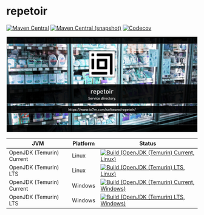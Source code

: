 repetoir
===

[![Maven Central](https://img.shields.io/maven-central/v/com.io7m.repetoir/com.io7m.repetoir.svg?style=flat-square)](http://search.maven.org/#search%7Cga%7C1%7Cg%3A%22com.io7m.repetoir%22)
[![Maven Central (snapshot)](https://img.shields.io/nexus/s/https/s01.oss.sonatype.org/com.io7m.repetoir/com.io7m.repetoir.svg?style=flat-square)](https://s01.oss.sonatype.org/content/repositories/snapshots/com/io7m/repetoir/)
[![Codecov](https://img.shields.io/codecov/c/github/io7m/repetoir.svg?style=flat-square)](https://codecov.io/gh/io7m/repetoir)

![repetoir](./src/site/resources/repetoir.jpg?raw=true)

| JVM | Platform | Status |
|-----|----------|--------|
| OpenJDK (Temurin) Current | Linux | [![Build (OpenJDK (Temurin) Current, Linux)](https://img.shields.io/github/actions/workflow/status/io7m/repetoir/workflows/main.linux.temurin.current.yml)](https://github.com/io7m/repetoir/actions?query=workflow%3Amain.linux.temurin.current)|
| OpenJDK (Temurin) LTS | Linux | [![Build (OpenJDK (Temurin) LTS, Linux)](https://img.shields.io/github/actions/workflow/status/io7m/repetoir/workflows/main.linux.temurin.lts.yml)](https://github.com/io7m/repetoir/actions?query=workflow%3Amain.linux.temurin.lts)|
| OpenJDK (Temurin) Current | Windows | [![Build (OpenJDK (Temurin) Current, Windows)](https://img.shields.io/github/actions/workflow/status/io7m/repetoir/workflows/main.windows.temurin.current.yml)](https://github.com/io7m/repetoir/actions?query=workflow%3Amain.windows.temurin.current)|
| OpenJDK (Temurin) LTS | Windows | [![Build (OpenJDK (Temurin) LTS, Windows)](https://img.shields.io/github/actions/workflow/status/io7m/repetoir/workflows/main.windows.temurin.lts.yml)](https://github.com/io7m/repetoir/actions?query=workflow%3Amain.windows.temurin.lts)|

